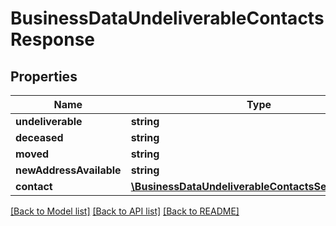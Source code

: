 # BusinessDataUndeliverableContactsResponse

## Properties
Name | Type | Description | Notes
------------ | ------------- | ------------- | -------------
**undeliverable** | **string** |  | 
**deceased** | **string** |  | 
**moved** | **string** |  | 
**newAddressAvailable** | **string** |  | 
**contact** | [**\\BusinessDataUndeliverableContactsSearchContact**](BusinessDataUndeliverableContactsSearchContact.md) |  | 

[[Back to Model list]](../README.md#documentation-for-models) [[Back to API list]](../README.md#documentation-for-api-endpoints) [[Back to README]](../README.md)



